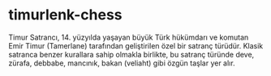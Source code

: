 # timurlenk-chess
Timur Satrancı, 14. yüzyılda yaşayan büyük Türk hükümdarı ve komutan Emir Timur (Tamerlane) tarafından geliştirilen özel bir satranç türüdür. Klasik satranca benzer kurallara sahip olmakla birlikte, bu satranç türünde deve, zürafa, debbabe, mancınık, bakan (veliaht) gibi özgün taşlar yer alır. 

